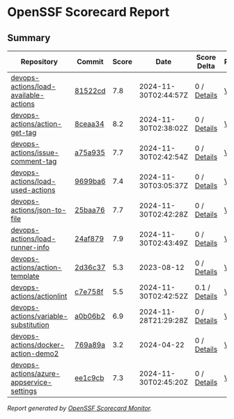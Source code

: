 # OpenSSF Scorecard Report

## Summary

| Repository | Commit | Score | Date | Score Delta | Report | StepSecurity |
| -- | -- | -- | -- | -- | -- | -- |
| [devops-actions/load-available-actions](https://github.com/devops-actions/load-available-actions) | [81522cd](https://github.com/devops-actions/load-available-actions/commit/81522cd4f76833ec29b396cd1d1d5007a367c99e) | 7.8 | 2024-11-30T02:44:57Z | 0 / [Details](https://ossf.github.io/scorecard-visualizer/#/projects/github.com/devops-actions/load-available-actions/compare/81522cd4f76833ec29b396cd1d1d5007a367c99e/81522cd4f76833ec29b396cd1d1d5007a367c99e) | [View](https://ossf.github.io/scorecard-visualizer/#/projects/github.com/devops-actions/load-available-actions/commit/81522cd4f76833ec29b396cd1d1d5007a367c99e) | [Fix it](https://app.stepsecurity.io/securerepo?repo=devops-actions/load-available-actions) |
| [devops-actions/action-get-tag](https://github.com/devops-actions/action-get-tag) | [8ceaa34](https://github.com/devops-actions/action-get-tag/commit/8ceaa340e254160d84559a143ff79f236658546b) | 8.2 | 2024-11-30T02:38:02Z | 0 / [Details](https://ossf.github.io/scorecard-visualizer/#/projects/github.com/devops-actions/action-get-tag/compare/8ceaa340e254160d84559a143ff79f236658546b/8ceaa340e254160d84559a143ff79f236658546b) | [View](https://ossf.github.io/scorecard-visualizer/#/projects/github.com/devops-actions/action-get-tag/commit/8ceaa340e254160d84559a143ff79f236658546b) | [Fix it](https://app.stepsecurity.io/securerepo?repo=devops-actions/action-get-tag) |
| [devops-actions/issue-comment-tag](https://github.com/devops-actions/issue-comment-tag) | [a75a935](https://github.com/devops-actions/issue-comment-tag/commit/a75a935b54a27b310b52820bb8ff2843f3cdd56d) | 7.7 | 2024-11-30T02:42:54Z | 0 / [Details](https://ossf.github.io/scorecard-visualizer/#/projects/github.com/devops-actions/issue-comment-tag/compare/a75a935b54a27b310b52820bb8ff2843f3cdd56d/a75a935b54a27b310b52820bb8ff2843f3cdd56d) | [View](https://ossf.github.io/scorecard-visualizer/#/projects/github.com/devops-actions/issue-comment-tag/commit/a75a935b54a27b310b52820bb8ff2843f3cdd56d) | [Fix it](https://app.stepsecurity.io/securerepo?repo=devops-actions/issue-comment-tag) |
| [devops-actions/load-used-actions](https://github.com/devops-actions/load-used-actions) | [9699ba6](https://github.com/devops-actions/load-used-actions/commit/9699ba639598daee2d71080246b710a04e643bbf) | 7.4 | 2024-11-30T03:05:37Z | 0 / [Details](https://ossf.github.io/scorecard-visualizer/#/projects/github.com/devops-actions/load-used-actions/compare/9699ba639598daee2d71080246b710a04e643bbf/9699ba639598daee2d71080246b710a04e643bbf) | [View](https://ossf.github.io/scorecard-visualizer/#/projects/github.com/devops-actions/load-used-actions/commit/9699ba639598daee2d71080246b710a04e643bbf) | [Fix it](https://app.stepsecurity.io/securerepo?repo=devops-actions/load-used-actions) |
| [devops-actions/json-to-file](https://github.com/devops-actions/json-to-file) | [25baa76](https://github.com/devops-actions/json-to-file/commit/25baa76373f05a0839af3844cce58f0a049d52a2) | 7.7 | 2024-11-30T02:42:28Z | 0 / [Details](https://ossf.github.io/scorecard-visualizer/#/projects/github.com/devops-actions/json-to-file/compare/25baa76373f05a0839af3844cce58f0a049d52a2/25baa76373f05a0839af3844cce58f0a049d52a2) | [View](https://ossf.github.io/scorecard-visualizer/#/projects/github.com/devops-actions/json-to-file/commit/25baa76373f05a0839af3844cce58f0a049d52a2) | [Fix it](https://app.stepsecurity.io/securerepo?repo=devops-actions/json-to-file) |
| [devops-actions/load-runner-info](https://github.com/devops-actions/load-runner-info) | [24af879](https://github.com/devops-actions/load-runner-info/commit/24af879e34e18ccb8f0b0725ec31929222d8a528) | 7.9 | 2024-11-30T02:43:49Z | 0 / [Details](https://ossf.github.io/scorecard-visualizer/#/projects/github.com/devops-actions/load-runner-info/compare/24af879e34e18ccb8f0b0725ec31929222d8a528/24af879e34e18ccb8f0b0725ec31929222d8a528) | [View](https://ossf.github.io/scorecard-visualizer/#/projects/github.com/devops-actions/load-runner-info/commit/24af879e34e18ccb8f0b0725ec31929222d8a528) | [Fix it](https://app.stepsecurity.io/securerepo?repo=devops-actions/load-runner-info) |
| [devops-actions/action-template](https://github.com/devops-actions/action-template) | [2d36c37](https://github.com/devops-actions/action-template/commit/2d36c375d37dfe4b9bd08bacb5bae3728b201d2f) | 5.3 | 2023-08-12 | 0 / [Details](https://ossf.github.io/scorecard-visualizer/#/projects/github.com/devops-actions/action-template/compare/2d36c375d37dfe4b9bd08bacb5bae3728b201d2f/2d36c375d37dfe4b9bd08bacb5bae3728b201d2f) | [View](https://ossf.github.io/scorecard-visualizer/#/projects/github.com/devops-actions/action-template/commit/2d36c375d37dfe4b9bd08bacb5bae3728b201d2f) | [Fix it](https://app.stepsecurity.io/securerepo?repo=devops-actions/action-template) |
| [devops-actions/actionlint](https://github.com/devops-actions/actionlint) | [c7e758f](https://github.com/devops-actions/actionlint/commit/c7e758f88fbc7e73f65c4c7dcb19c566aab88171) | 5.5 | 2024-11-30T02:42:52Z | 0.1 / [Details](https://ossf.github.io/scorecard-visualizer/#/projects/github.com/devops-actions/actionlint/compare/c8ab155811d384697217d3f6732e5c590a883878/c7e758f88fbc7e73f65c4c7dcb19c566aab88171) | [View](https://ossf.github.io/scorecard-visualizer/#/projects/github.com/devops-actions/actionlint/commit/c7e758f88fbc7e73f65c4c7dcb19c566aab88171) | [Fix it](https://app.stepsecurity.io/securerepo?repo=devops-actions/actionlint) |
| [devops-actions/variable-substitution](https://github.com/devops-actions/variable-substitution) | [a0b06b2](https://github.com/devops-actions/variable-substitution/commit/a0b06b2e1f3184e43595d05c363467ae40412fa3) | 6.9 | 2024-11-28T21:29:28Z | 0 / [Details](https://ossf.github.io/scorecard-visualizer/#/projects/github.com/devops-actions/variable-substitution/compare/a0b06b2e1f3184e43595d05c363467ae40412fa3/a0b06b2e1f3184e43595d05c363467ae40412fa3) | [View](https://ossf.github.io/scorecard-visualizer/#/projects/github.com/devops-actions/variable-substitution/commit/a0b06b2e1f3184e43595d05c363467ae40412fa3) | [Fix it](https://app.stepsecurity.io/securerepo?repo=devops-actions/variable-substitution) |
| [devops-actions/docker-action-demo2](https://github.com/devops-actions/docker-action-demo2) | [769a89a](https://github.com/devops-actions/docker-action-demo2/commit/769a89a797cab9d4e9970ab2577d577f35f57656) | 3.2 | 2024-04-22 | 0 / [Details](https://ossf.github.io/scorecard-visualizer/#/projects/github.com/devops-actions/docker-action-demo2/compare/769a89a797cab9d4e9970ab2577d577f35f57656/769a89a797cab9d4e9970ab2577d577f35f57656) | [View](https://ossf.github.io/scorecard-visualizer/#/projects/github.com/devops-actions/docker-action-demo2/commit/769a89a797cab9d4e9970ab2577d577f35f57656) | [Fix it](https://app.stepsecurity.io/securerepo?repo=devops-actions/docker-action-demo2) |
| [devops-actions/azure-appservice-settings](https://github.com/devops-actions/azure-appservice-settings) | [ee1c9cb](https://github.com/devops-actions/azure-appservice-settings/commit/ee1c9cb189a7a0a709064b2a6a6cfd4bde10f5f8) | 7.3 | 2024-11-30T02:45:20Z | 0 / [Details](https://ossf.github.io/scorecard-visualizer/#/projects/github.com/devops-actions/azure-appservice-settings/compare/ee1c9cb189a7a0a709064b2a6a6cfd4bde10f5f8/ee1c9cb189a7a0a709064b2a6a6cfd4bde10f5f8) | [View](https://ossf.github.io/scorecard-visualizer/#/projects/github.com/devops-actions/azure-appservice-settings/commit/ee1c9cb189a7a0a709064b2a6a6cfd4bde10f5f8) | [Fix it](https://app.stepsecurity.io/securerepo?repo=devops-actions/azure-appservice-settings) |

_Report generated by [OpenSSF Scorecard Monitor](https://github.com/ossf/scorecard-monitor)._
